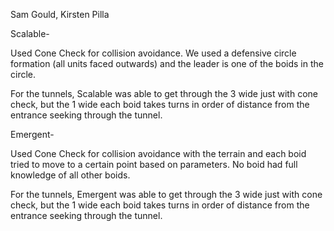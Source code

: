 
Sam Gould, Kirsten Pilla


Scalable-

Used Cone Check for collision avoidance.  We used a defensive circle formation (all units faced outwards) and the leader is one of the boids in the circle.

For the tunnels, Scalable was able to get through the 3 wide just with cone check, but the 1 wide each boid takes turns in order of distance from the entrance seeking through the tunnel.


Emergent-

Used Cone Check for collision avoidance with the terrain and each boid tried to move to a certain point based on parameters. No boid had full knowledge of all other boids.

For the tunnels, Emergent was able to get through the 3 wide just with cone check, but the 1 wide each boid takes turns in order of distance from the entrance seeking through the tunnel.

